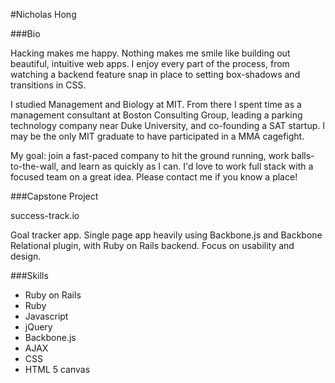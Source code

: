 #Nicholas Hong

###Bio

Hacking makes me happy. Nothing makes me smile like building out beautiful, intuitive web apps. I enjoy every part of the process, from watching a backend feature snap in place to setting box-shadows and transitions in CSS.

I studied Management and Biology at MIT. From there I spent time as a management consultant at Boston Consulting Group, leading a parking technology company near Duke University, and co-founding a SAT startup. I may be the only MIT graduate to have participated in a MMA cagefight.

My goal: join a fast-paced company to hit the ground running, work balls-to-the-wall, and learn as quickly as I can. I'd love to work full stack with a focused team on a great idea. Please contact me if you know a place!



###Capstone Project

success-track.io

Goal tracker app. Single page app heavily using Backbone.js and Backbone Relational plugin, with Ruby on Rails backend. Focus on usability and design.



###Skills

* Ruby on Rails
* Ruby
* Javascript
* jQuery
* Backbone.js
* AJAX
* CSS
* HTML 5 canvas

